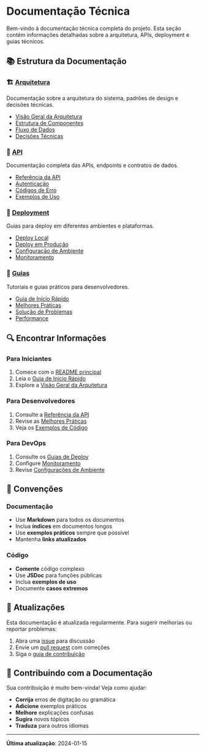 # Documentação Técnica

Bem-vindo à documentação técnica completa do projeto. Esta seção contém informações detalhadas sobre a arquitetura, APIs, deployment e guias técnicos.

## 📚 Estrutura da Documentação

### 🏗️ [Arquitetura](architecture/)
Documentação sobre a arquitetura do sistema, padrões de design e decisões técnicas.

- [Visão Geral da Arquitetura](architecture/overview.md)
- [Estrutura de Componentes](architecture/components.md)
- [Fluxo de Dados](architecture/data-flow.md)
- [Decisões Técnicas](architecture/decisions.md)

### 🔌 [API](api/)
Documentação completa das APIs, endpoints e contratos de dados.

- [Referência da API](api/reference.md)
- [Autenticação](api/authentication.md)
- [Códigos de Erro](api/error-codes.md)
- [Exemplos de Uso](api/examples.md)

### 🚀 [Deployment](deployment/)
Guias para deploy em diferentes ambientes e plataformas.

- [Deploy Local](deployment/local.md)
- [Deploy em Produção](deployment/production.md)
- [Configuração de Ambiente](deployment/environment.md)
- [Monitoramento](deployment/monitoring.md)

### 📖 [Guias](guides/)
Tutoriais e guias práticos para desenvolvedores.

- [Guia de Início Rápido](guides/quick-start.md)
- [Melhores Práticas](guides/best-practices.md)
- [Solução de Problemas](guides/troubleshooting.md)
- [Performance](guides/performance.md)

## 🔍 Encontrar Informações

### Para Iniciantes
1. Comece com o [README principal](../README.md)
2. Leia o [Guia de Início Rápido](guides/quick-start.md)
3. Explore a [Visão Geral da Arquitetura](architecture/overview.md)

### Para Desenvolvedores
1. Consulte a [Referência da API](api/reference.md)
2. Revise as [Melhores Práticas](guides/best-practices.md)
3. Veja os [Exemplos de Código](api/examples.md)

### Para DevOps
1. Consulte os [Guias de Deploy](deployment/)
2. Configure [Monitoramento](deployment/monitoring.md)
3. Revise [Configurações de Ambiente](deployment/environment.md)

## 📝 Convenções

### Documentação
- Use **Markdown** para todos os documentos
- Inclua **índices** em documentos longos
- Use **exemplos práticos** sempre que possível
- Mantenha **links atualizados**

### Código
- **Comente** código complexo
- Use **JSDoc** para funções públicas
- Inclua **exemplos de uso**
- Documente **casos extremos**

## 🔄 Atualizações

Esta documentação é atualizada regularmente. Para sugerir melhorias ou reportar problemas:

1. Abra uma [issue](https://github.com/usuario/projeto/issues) para discussão
2. Envie um [pull request](https://github.com/usuario/projeto/pulls) com correções
3. Siga o [guia de contribuição](../CONTRIBUTING.md)

## 🤝 Contribuindo com a Documentação

Sua contribuição é muito bem-vinda! Veja como ajudar:

- **Corrija** erros de digitação ou gramática
- **Adicione** exemplos práticos
- **Melhore** explicações confusas
- **Sugira** novos tópicos
- **Traduza** para outros idiomas

---

**Última atualização**: 2024-01-15
